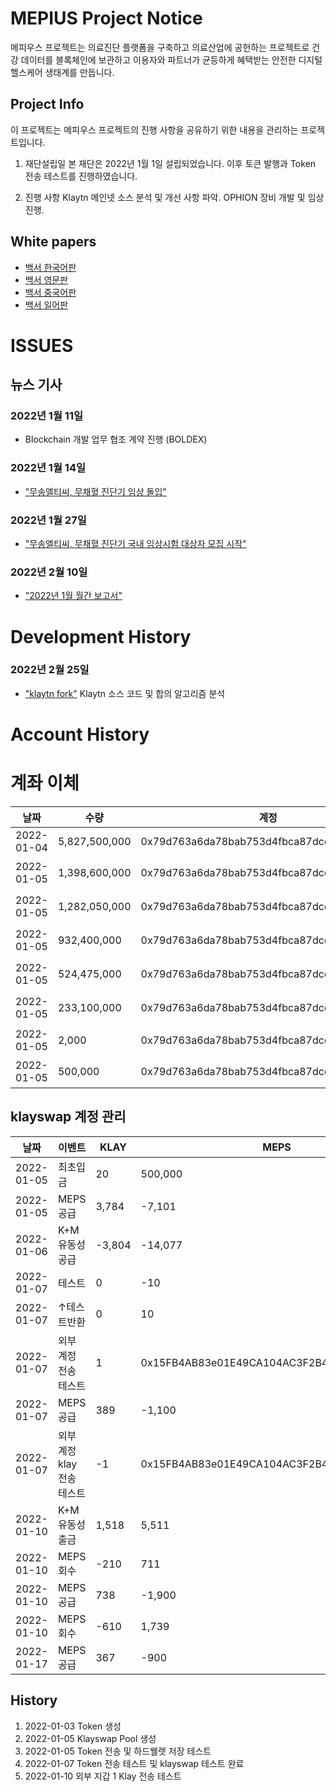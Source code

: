 # MEPIUS Project Notice

메피우스 프로젝트는 의료진단 플랫폼을 구축하고 의료산업에 공헌하는 프로젝트로 건강 데이터를 블록체인에 보관하고 이용자와 파트너가 균등하게 혜택받는 안전한 디지털 헬스케어 생태계를 만듭니다.

## Project Info
이 프로젝트는 메피우스 프로젝트의 진행 사항을 공유하기 위한 내용을 관리하는 프로젝트입니다.

1. 재단설립일
본 재단은 2022년 1월 1일 설립되었습니다.
이후 토큰 발행과 Token 전송 테스트를 진행하였습니다.

2. 진행 사항
Klaytn 메인넷 소스 분석 및 개선 사항 파악.
OPHION 장비 개발 및 임상 진행.

## White papers
- [백서 한국어판](./v1.0.6_MEPIUS_WP_KR.pdf)
- [백서 영문판](./v1.0.6_MEPIUS_WP_EN.pdf)
- [백서 중국어판](./v1.0.6_MEPIUS_WP_CN.pdf)
- [백서 일어판](./v1.0.6_MEPIUS_WP_JP.pdf)

# ISSUES
## 뉴스 기사

### 2022년 1월 11일
- Blockchain 개발 업무 협조 계약 진행 (BOLDEX)

### 2022년 1월 14일
- ["무송엘티씨, 무채혈 진단기 임상 돌입"](http://www.businesskorea.co.kr/news/articleView.html?idxno=86039)

### 2022년 1월 27일
- ["무송엘티씨, 무채혈 진단기 국내 임상시험 대상자 모집 시작"](http://www.segyebiz.com/newsView/20220125510223)

### 2022년 2월 10일
- ["2022년 1월 월간 보고서"](https://mepius.com/forum/view/626063)

# Development History
### 2022년 2월 25일
- ["klaytn fork"](https://github.com/mepius-official/klaytn.git)
  Klaytn 소스 코드 및 합의 알고리즘 분석

# Account History

# 계좌 이체 
| 날짜 | 수량 | 계정 | 이벤트 | 연관주소 | TXID |
|----|----|----|----|----|----|
| 2022-01-04 |  5,827,500,000 | 0x79d763a6da78bab753d4fbca87dcd54f68c0422f | 계정 생성 |||
| 2022-01-05 |  1,398,600,000 |	0x79d763a6da78bab753d4fbca87dcd54f68c0422f | HDwallet 이체 테스트 | 0x41D3f0F3779c62f29478334428452F5667e076e3 | 0xc4d6efaa7aabfc2c4971c4a1514f09eb6b18629b9f9513f27f80c79719b242f0 |
| 2022-01-05 |  1,282,050,000 | 0x79d763a6da78bab753d4fbca87dcd54f68c0422f | HDwallet 이체 테스트 |	0xEa9395D1B27463De0C75B1aCf5eA2EE9deCc0C37 | 0xcb23439656c286037094f88d4bd9088289115b0e56853652fefc6a48c2e73d9b |
| 2022-01-05 |    932,400,000 | 0x79d763a6da78bab753d4fbca87dcd54f68c0422f | HDwallet 이체 테스트 | 0xeE901392384d3acc43a5b89Aa68B1184DBE64a14 | 0xb5ed469d734dbb15ff5c958d997778a773a43de19b83e910df29c83cb78a3b46 |
| 2022-01-05 |    524,475,000 | 0x79d763a6da78bab753d4fbca87dcd54f68c0422f | HDwallet 이체 테스트 | 0x33bc5F8A1C5221C57F5Ff25251c1786b7e576537 | 0x54213bf4bfeec701a6447ef32dffcc1d961af9ea458f6201528870e697e2f87e |
| 2022-01-05 |    233,100,000 | 0x79d763a6da78bab753d4fbca87dcd54f68c0422f | HDwallet 이체 테스트 | 0x478A8c6D8aac96c3B7E87aa0E1FA2E8399e905DD | 0x8c351c533c5bad23df899184556f4435cac8651e0124cb1ada35cf12aa1113c6 |
| 2022-01-05 |          2,000 | 0x79d763a6da78bab753d4fbca87dcd54f68c0422f | KLAYSWAP 풀생성 | | 0x03ba72590c6cb1f7f98f09b9a191f2878989f738e16bfdb416edbd9cee8fb92b |
| 2022-01-05 |        500,000 | 0x79d763a6da78bab753d4fbca87dcd54f68c0422f | KLAYSWAP 관리 | 0x15FB4AB83e01E49CA104AC3F2B4279953FC5077B | 0x753bca33c6798ffc6b7141fa8f4c63a603e0dc0f0c46a3a30b9fc98289d23804 |

## klayswap 계정 관리
| 날짜 | 이벤트 | KLAY | MEPS | 계정 | 연관주소 | TXID |
|----|----|----|----|----|----|--|
| 2022-01-05 | 최초입금	| 20 | 500,000 | 0x15FB4AB83e01E49CA104AC3F2B4279953FC5077B | 0x753bca33c6798ffc6b7141fa8f4c63a603e0dc0f0c46a3a30b9fc98289d23804 |
| 2022-01-05 | MEPS 공급 | 3,784 | -7,101 |
| 2022-01-06 | K+M 유동성 공급 | -3,804 | -14,077 | 0x9460495a451c0711c1bb2e523cc85fbb31cd1cab6fe615ad5e2eafae325b5599 |
| 2022-01-07 | 테스트| 0 | -10 | 0x15FB4AB83e01E49CA104AC3F2B4279953FC5077B | 0xd23d4392636d3755E3A2f04D132ee03eEADCff73 | 0x1acd82a16f9f0d13a3315cbd335895200b942026479e7e08a97b59c231f763ce |
| 2022-01-07 | ↑테스트반환	| 0 | 10 | 0x2edecc9a0e4030ea344caefe5cadd9c3d5dd2b700a2ab4a9cc3d5be9cb8cea8b|
| 2022-01-07 | 외부 계정 전송 테스트 | 1 | 0x15FB4AB83e01E49CA104AC3F2B4279953FC5077B | 0x992c1fC604402C3Af04f8c5b9557f506B31c71fF | 0xe7179dd020279a8b28cda82749e90c06fca1141a2d7b10786e2b3dfa67e777fb |
| 2022-01-07 | MEPS 공급 | 389 | -1,100 |
| 2022-01-07 | 외부 계정 klay 전송 테스트 | -1 | 0x15FB4AB83e01E49CA104AC3F2B4279953FC5077B | 0x992c1fC604402C3Af04f8c5b9557f506B31c71fF | 0xda9c81f6268875342a7da4a68ce7401ce0e2ab1ce72cf5ad1e7de870ac7ec6af |
| 2022-01-10 | K+M 유동성 출금 | 1,518 | 5,511 |
| 2022-01-10 | MEPS 회수 | -210 | 711 |
| 2022-01-10 | MEPS 공급 | 738 | -1,900 |
| 2022-01-10 | MEPS 회수 | -610 | 1,739 |
| 2022-01-17 | MEPS 공급 | 367 | -900 |

## History

1. 2022-01-03 Token 생성
2. 2022-01-05 Klayswap Pool 생성
3. 2022-01-05 Token 전송 및 하드웰렛 저장 테스트
4. 2022-01-07 Token 전송 테스트 및 klayswap 테스트 완료
5. 2022-01-10 외부 지갑 1 Klay 전송 테스트
